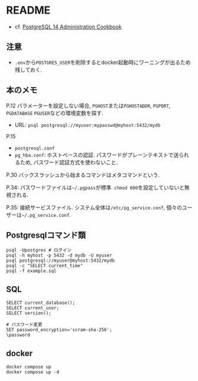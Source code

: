 # README

- cf. [PostgreSQL 14 Administration Cookbook](https://www.packtpub.com/product/postgresql-14-administration-cookbook/9781803248974)

## 注意
- `.env`から`POSTGRES_USER`を削除するとdocker起動時にワーニングが出るため残しておく.

## 本のメモ
P.12
パラメーターを設定しない場合,
`PGHOST`または`PGHOSTADDR`,
`PGPORT`,
`PGDATABASE`
`PGUSER`などの環境変数を探す.

- URL: `psql postgresql://myuser:mypasswd@myhost:5432/mydb`

P.15

- `postgresql.conf`
- `pg_hba.conf`: ホストベースの認証.
  パスワードがプレーンテキストで送られるため, パスワード認証方式を使わないこと.

P.30
バックスラッシュから始まるコマンドはメタコマンドという.

P.34: パスワードファイルは`~/.pgpass`が標準.
`chmod 600`を設定していないと無視される.

P.35: 接続サービスファイル.
システム全体は`/etc/pg_service.conf`,
個々のユーザーは`~/.pg_service.conf`.
## Postgresqlコマンド類
```
psql -Upostgres # ログイン
psql -h myhost -p 5432 -d mydb -U myuser
psql postgresql://myuser@myhost:5432/mydb
psql -c "SELECT current_time"
psql -f example.sql
```

## SQL
```
SELECT current_database();
SELECT current_user;
SELECT version();

# パスワード変更
SET password_encryption='scram-sha-256';
\password
```

## docker
```shell
docker compose up
docker compose up -d
```
